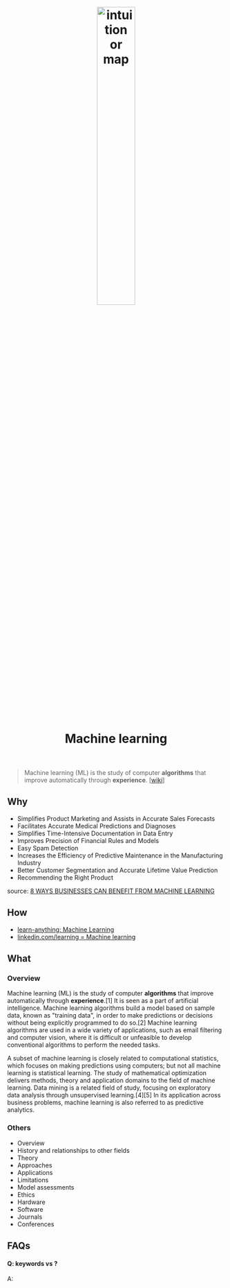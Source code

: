 <h1 align="center">
<br>
	<a href="https://www.liquidweb.com/kb/can-machine-learning/">
  <img src="https://i.imgur.com/TCJzrmx.png" alt="intuition or map" width=42%">
  </a>
  <br><br>
Machine learning  
  <br><br>
</h1>

> Machine learning (ML) is the study of computer **algorithms** that improve automatically through **experience**. [[wiki](https://www.wikiwand.com/en/Machine_learning)]

## Why 

* Simplifies Product Marketing and Assists in Accurate Sales Forecasts
* Facilitates Accurate Medical Predictions and Diagnoses
* Simplifies Time-Intensive Documentation in Data Entry
* Improves Precision of Financial Rules and Models
* Easy Spam Detection
* Increases the Efficiency of Predictive Maintenance in the Manufacturing Industry
* Better Customer Segmentation and Accurate Lifetime Value Prediction
* Recommending the Right Product

source: [8 WAYS BUSINESSES CAN BENEFIT FROM MACHINE LEARNING](https://www.outsource2india.com/software/articles/businesses-benefits-machine-learning.asp)

## How

* [learn-anything: Machine Learning](https://learn-anything.xyz/machine-learning) 
* [linkedin.com/learning = Machine learning](https://www.linkedin.com/learning/search?keywords=Machine%20learning)


## What 

### Overview

Machine learning (ML) is the study of computer **algorithms** that improve automatically through **experience**.[1] It is seen as a part of artificial intelligence. Machine learning algorithms build a model based on sample data, known as "training data", in order to make predictions or decisions without being explicitly programmed to do so.[2] Machine learning algorithms are used in a wide variety of applications, such as email filtering and computer vision, where it is difficult or unfeasible to develop conventional algorithms to perform the needed tasks.

A subset of machine learning is closely related to computational statistics, which focuses on making predictions using computers; but not all machine learning is statistical learning. The study of mathematical optimization delivers methods, theory and application domains to the field of machine learning. Data mining is a related field of study, focusing on exploratory data analysis through unsupervised learning.[4][5] In its application across business problems, machine learning is also referred to as predictive analytics.


### Others

* Overview
* History and relationships to other fields
* Theory
* Approaches
* Applications
* Limitations
* Model assessments
* Ethics
* Hardware
* Software
* Journals
* Conferences


## FAQs

#### Q: keywords vs ?

A: 


